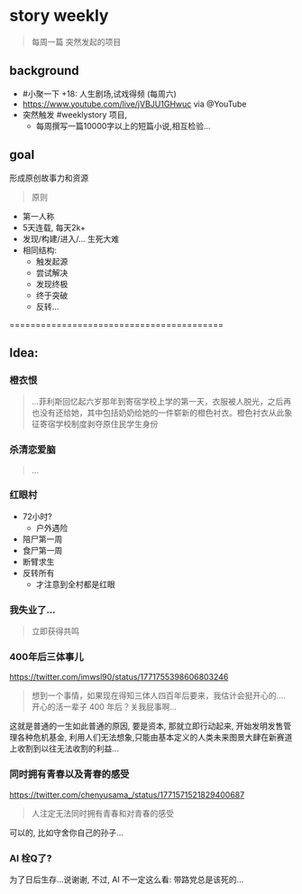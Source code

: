 # story weekly 
> 每周一篇
> 突然发起的项目

## background

- #小聚一下 +18: 人生剧场,试戏得频 (每周六) 
- https://www.youtube.com/live/jVBJU1GHwuc via @YouTube 
- 突然触发 #weeklystory 项目,
    - 每周撰写一篇10000字以上的短篇小说,相互检验...

## goal
形成原创故事力和资源

> 原则

- 第一人称
- 5天连载, 每天2k+
- 发现/构建/进入/... 生死大难
- 相同结构:
    - 触发起源
    - 尝试解决
    - 发现终极
    - 终于突破
    - 反转...

=========================================
## Idea:


### 橙衣恨
> ...菲利斯回忆起六岁那年到寄宿学校上学的第一天，衣服被人脱光，之后再也没有还给她，其中包括奶奶给她的一件崭新的橙色衬衣。橙色衬衣从此象征寄宿学校制度剥夺原住民学生身份

### 杀清恋爱脑
> ...

### 红眼村

- 72小时?
    - 户外遇险
- 陪尸第一周
- 食尸第一周
- 断臂求生
- 反转所有
    - 才注意到全村都是红眼





### 我失业了...
> 立即获得共鸣




### 400年后三体事儿
https://twitter.com/imwsl90/status/1771755398606803246

> 想到一个事情，如果现在得知三体人四百年后要来，我估计会挺开心的.... 开心的活一辈子 400 年后？关我屁事啊...

这就是普通的一生如此普通的原因,
要是资本,
那就立即行动起来, 开始发明发售管理各种危机基金,
利用人们无法想象,只能由基本定义的人类未来图景大肆在新赛道上收割到以往无法收割的利益...


### 同时拥有青春以及青春的感受
https://twitter.com/chenyusama_/status/1771571521829400687

> 人注定无法同时拥有青春和对青春的感受

可以的, 比如守舍你自己的孙子...


### AI 栓Q了?

为了日后生存...说谢谢,
不过, AI 不一定这么看:
带路党总是该死的...






